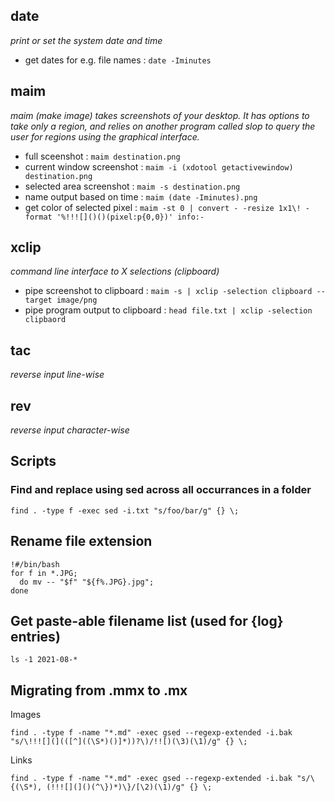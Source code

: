 ## date
_print or set the system date and time_
* get dates for e.g. file names : `date -Iminutes`

## maim 
_maim (make image) takes screenshots of your desktop. It has options to take only a region, and relies on another program called slop to query the user for regions using the graphical interface._

- full sceenshot : `maim destination.png`
- current window screenshot : `maim -i (xdotool getactivewindow) destination.png`
- selected area screenshot : `maim -s destination.png`
- name output based on time : `maim (date -Iminutes).png`
- get color of selected pixel : `maim -st 0 | convert - -resize 1x1\! -format '%!!![]()()(pixel:p{0,0})' info:-`

## xclip
_command line interface to X selections (clipboard)_

- pipe screenshot to clipboard : `maim -s | xclip -selection clipboard --target image/png`
- pipe program output to clipboard : `head file.txt | xclip -selection clipbaord`

## tac
_reverse input line-wise_

## rev
_reverse input character-wise_

## Scripts

### Find and replace using sed across all occurrances in a folder

    find . -type f -exec sed -i.txt "s/foo/bar/g" {} \;

## Rename file extension

    !#/bin/bash
    for f in *.JPG;
      do mv -- "$f" "${f%.JPG}.jpg";
    done

## Get paste-able filename list (used for {log} entries)

    ls -1 2021-08-*

## Migrating from .mmx to .mx
Images

    find . -type f -name "*.md" -exec gsed --regexp-extended -i.bak "s/\!!![](](([^]((\S*)()]*))?\)/!![)(\3)(\1)/g" {} \;

Links

    find . -type f -name "*.md" -exec gsed --regexp-extended -i.bak "s/\{(\S*), (!!![](]()(^\})*)\}/[\2)(\1)/g" {} \;
